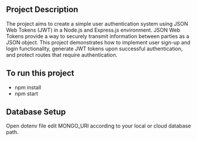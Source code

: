 ## Project Description
The project aims to create a simple user authentication system using JSON Web Tokens (JWT) in a Node.js and Express.js environment. JSON Web Tokens provide a way to securely transmit information between parties as a JSON object. This project demonstrates how to implement user sign-up and login functionality, generate JWT tokens upon successful authentication, and protect routes that require authentication.

## To run this project
- npm install
- npm start

## Database Setup
Open dotenv file edit MONGO_URI according to your local or cloud database path.

